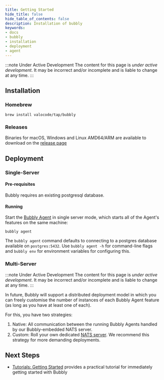 ```yaml
---
title: Getting Started
hide_title: false
hide_table_of_contents: false
description: Installation of bubbly
keywords:
- docs
- bubbly
- installation
- deployment
- agent
---
```


:::note Under Active Development
The content for this page is *under active development*. It
may be
incorrect and/or
incomplete and is liable to change at any time.
:::

## Installation

### Homebrew

`brew install valocode/tap/bubbly`

### Releases

Binaries for macOS, Windows and Linux AMD64/ARM are available to download on the
[release page](https://github.com/valocode/bubbly/releases)

## Deployment

### Single-Server

#### Pre-requisites

Bubbly requires an existing postgresql database.

#### Running

Start the [Bubbly Agent](../introduction/core-concepts#agent) in single server mode, 
which starts all of the Agent's features on the same machine: 

`bubbly agent`

The `bubbly agent` command defaults to connecting to a postgres database available on
`postgres:5432`. Use `bubbly agent -h` for command-line flags and `bubbly env` for
environment variables for configuring this.


### Multi-Server

:::note Under Active Development
The content for this page is *under active development*. It
may be
incorrect and/or
incomplete and is liable to change at any time.
:::

In future, Bubbly will support a distributed deployment model in which you can
freely customise the number of instances of each Bubbly Agent feature (as long
as you have at least one of each).

For this, you have two strategies:

1. Native: All communication between the running Bubbly Agents handled by our Bubbly-embedded NATS server.
2. Custom: Roll your own dedicated [NATS server](https://github.com/nats-io/nats-server).
   We recommend this strategy for more demanding deployments.
   
## Next Steps

- [Tutorials: Getting Started](../tutorials/github-metrics) 
  provides a practical tutorial for immediately getting started with Bubbly
